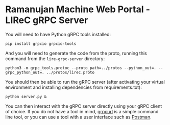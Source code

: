 # Ramanujan Machine Web Portal - LIReC gRPC Server

You will need to have Python gRPC tools installed:

`pip install grpcio grpcio-tools`

And you will need to generate the code from the proto, running this command from the `lire-grpc-server` directory:

`python3 -m grpc_tools.protoc --proto_path=../protos --python_out=. --grpc_python_out=. ../protos/lirec.proto`

You should then be able to run the gRPC server (after activating your virtual environment and installing dependencies from requirements.txt):

`python server.py &`

You can then interact with the gRPC server directly using your gRPC client of choice. If you do not have a tool in mind, [grpcurl](https://github.com/fullstorydev/grpcurl) is a simple command line tool, or you can use a tool with a user interface such as [Postman](https://learning.postman.com/docs/sending-requests/grpc/grpc-request-interface/).
